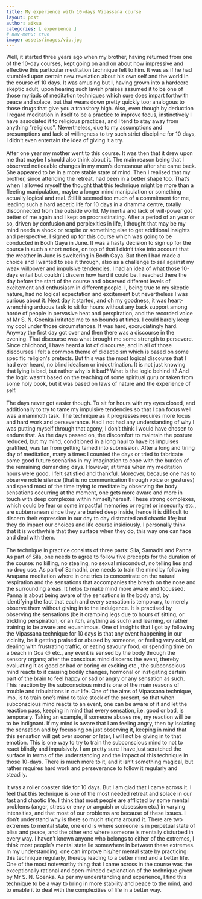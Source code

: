 ```yaml
---
title: My experience with 10-days Vipassana course
layout: post
author: aiksa
categories: [ experience ]
# nav-menu: true
image: assets/images/vip.jpg
---
```


Well, it started three years ago when my brother, having returned from one of the 10-day courses, kept going on and on about how impressive and effective this particular meditation technique felt to him. It was as if he had stumbled upon certain new revelation about his own self and the world in the course of 10 days. It was amusing but I, having grown into a hardcore skeptic adult, upon hearing such lavish praises assumed it to be one of those myriads of meditation techniques which sure does impart forthwith peace and solace, but that wears down pretty quickly too; analogous to those drugs that give you a transitory high. Also, even though by deduction I regard meditation in itself to be a practice to improve focus, instinctively I have associated it to religious practices, and I tend to stay away from anything “religious". Nevertheless, due to my assumptions and presumptions and lack of willingness to try such strict discipline for 10 days, I didn’t even entertain the idea of giving it a try.
<br />
<br />
After one year my mother went to this course. It was then that it drew upon me that maybe I should also think about it. The main reason being that I observed noticeable changes in my mom’s demeanour after she came back. She appeared to be in a more stable state of mind. Then I realised that my brother, since attending the retreat, had been in a better shape too. That’s when I allowed myself the thought that this technique might be more than a fleeting manipulation, maybe a longer mind manipulation or something actually logical and real. Still it seemed too much of a commitment for me, leading such a hard ascetic life for 10 days in a dhamma centre, totally disconnected from the outside world. My inertia and lack of will-power got better of me again and I kept on procrastinating.
After a period of an year or so, driven by confusion and perplexities in life, I thought that may be my mind needs a shock or respite or something else to get additional insights and perspective. I signed up for this course which was going to be conducted in Bodh Gaya in June. It was a hasty decision to sign up for the course in such a short notice, on top of that I didn’t take into account that the weather in June is sweltering in Bodh Gaya. But then I had made a choice and I wanted to see it through, also as a challenge to sail against my weak willpower and impulsive tendencies.
I had an idea of what those 10-days entail but couldn’t discern how hard it could be. I reached there the day before the start of the course and observed different levels of excitement and enthusiasm in different people. I, being true to my skeptic nature, had no logical expectation and excitement but nevertheless I was curious about it. Next day it started, and oh my goodness, it was heart-wrenching arduous task to sit for hours without any back support among horde of people in pervasive heat and perspiration, and the recorded voice of Mr S. N. Goenka irritated me to no bounds at times. I could barely keep my cool under those circumstances. It was hard, excruciatingly hard. Anyway the first day got over and then there was a discourse in the evening. That discourse was what brought me some strength to persevere. Since childhood, I have heard a lot of discourse, and in all of those discourses I felt a common theme of didacticism which is based on some specific religion's pretexts. But this was the most logical discourse that I had ever heard, no blind idealism or indoctrination. It is not just knowing that lying is bad, but rather why is it bad? What is the logic behind it? And the logic wasn’t based on the teaching of some spiritual guru or taken from some holy book, but it was based on laws of nature and the experience of self.
<br />
<br />
The days never got easier though. To sit for hours with my eyes closed, and additionally to try to tame my impulsive tendencies so that I can focus well was a mammoth task. The technique as it progresses requires more focus and hard work and perseverance. Had I not had any understanding of why I was putting myself through that agony, I don’t think I would have chosen to endure that. As the days passed on, the discomfort to maintain the posture reduced, but my mind, conditioned in a long haul to have its impulses gratified, was far from getting tamed into submission. After a long and tiring day of meditation, many a times I counted the days or tried to fabricate some good future scenarios in my imagination to cope with the burden of the remaining demanding days. However, at times when my meditation hours were good, I felt satisfied and thankful. Moreover, because one has to observe noble silence (that is no communication through voice or gestures) and spend most of the time trying to meditate by observing the body sensations occurring at the moment, one gets more aware and more in touch with deep complexes within himself/herself. These strong complexes, which could be fear or some impactful memories or regret or insecurity etc., are subterranean since they are buried deep inside, hence it is difficult to discern their expression in our day to day distracted and chaotic life; but they do impact our choices and life course insidiously. I personally think that it is worthwhile that they surface when they do, this way one can face and deal with them.
<br />
<br />
The technique in practice consists of three parts: Sila, Samadhi and Panna. As part of Sila, one needs to agree to follow five precepts for the duration of the course: no killing, no stealing, no sexual misconduct, no telling lies and no drug use. As part of Samadhi, one needs to train the mind by following Anapana meditation where in one tries to concentrate on the natural respiration and the sensations that accompanies the breath on the nose and the surrounding areas. It helps to make mind more aware and focussed. Panna is about being aware of the sensations in the body and, by identifying the fact that each and every sensation is temporary, to merely observe them without giving in to the indulgence. It is practised by observing the sensations (be it cramping legs due to hours of sitting, or trickling perspiration, or an itch, anything as such) and learning, or rather training to be aware and equanimous. One of insights that I got by following the Vipassana technique for 10 days is that any event happening in our vicinity, be it getting praised or abused by someone, or feeling very cold, or dealing with frustrating traffic, or eating savoury food, or spending time on a beach in Goa 😉 etc., any event is sensed by the body through the sensory organs; after the conscious mind discerns the event, thereby evaluating it as good or bad or boring or exciting etc., the subconscious mind reacts to it causing bodily changes, hormonal or instigating certain part of the brain to feel happy or sad or angry or any sensation as such. This reaction by the subconscious mind is one of the main reasons of trouble and tribulations in our life. One of the aims of Vipassana technique, imo, is to train one’s mind to take stock of the present, so that when subconscious mind reacts to an event, one can be aware of it and let the reaction pass, keeping in mind that every sensation, i,e. good or bad, is temporary. Taking an example, if someone abuses me, my reaction will be to be indignant. If my mind is aware that I am feeling angry, then by isolating the sensation and by focussing on just observing it, keeping in mind that this sensation will get over sooner or later, I will not be giving in to that emotion. This is one way to try to train the subconscious mind to not to react blindly and impulsively. I am pretty sure I have just scratched the surface in terms of the understanding and the impact of this technique in those 10-days. There is much more to it, and it isn’t something magical, but rather requires hard work and perseverance to follow it regularly and steadily.
<br />
<br />
It was a roller coaster ride for 10 days. But I am glad that I came across it. I feel that this technique is one of the most needed retreat and solace in our fast and chaotic life. I think that most people are afflicted by some mental problems (anger, stress or envy or anguish or obsession etc.) in varying intensities, and that most of our problems are because of these issues. I don’t understand why is there so much stigma around it. There are two extremes to mental state, one end is where someone is in perpetual state of bliss and peace, and the other end where someone is mentally disturbed in every way. I haven’t known anyone who belongs to either of the extremes, I think most people’s mental state lie somewhere in between these extremes. In my understanding, one can improve his/her mental state by practicing this technique regularly, thereby leading to a better mind and a better life. One of the most noteworthy thing that I came across in the course was the exceptionally rational and open-minded explanation of the technique given by Mr S. N. Goenka. As per my understanding and experience, I find this technique to be a way to bring in more stability and peace to the mind, and to enable it to deal with the complexities of life in a better way.
